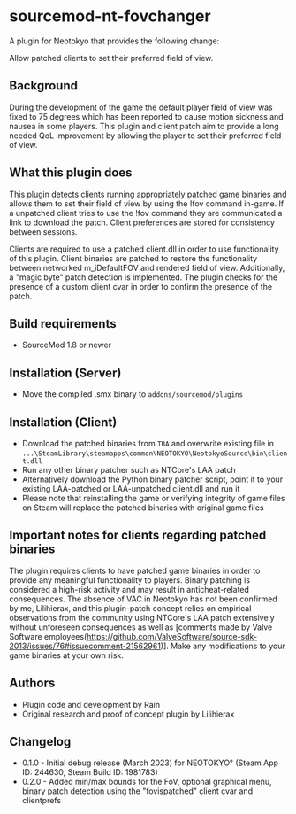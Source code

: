# sourcemod-nt-fovchanger
A plugin for Neotokyo that provides the following change:

Allow patched clients to set their preferred field of view.

## Background
During the development of the game the default player field of view was fixed to 75 degrees which has been reported to cause motion sickness and nausea in some players. This plugin and client patch aim to provide a long needed QoL improvement by allowing the player to set their preferred field of view.

## What this plugin does
This plugin detects clients running appropriately patched game binaries and allows them to set their field of view by using the !fov command in-game. If a unpatched client tries to use the !fov command they are communicated a link to download the patch. Client preferences are stored for consistency between sessions.

Clients are required to use a patched client.dll in order to use functionality of this plugin. Client binaries are patched to restore the functionality between networked m_iDefaultFOV and rendered field of view. Additionally, a "magic byte" patch detection is implemented. The plugin checks for the presence of a custom client cvar in order to confirm the presence of the patch.

## Build requirements
* SourceMod 1.8 or newer

## Installation (Server)
* Move the compiled .smx binary to `addons/sourcemod/plugins`

## Installation (Client)
* Download the patched binaries from `TBA` and overwrite existing file in `...\SteamLibrary\steamapps\common\NEOTOKYO\NeotokyoSource\bin\client.dll`
* Run any other binary patcher such as NTCore's LAA patch
* Alternatively download the Python binary patcher script, point it to your existing LAA-patched or LAA-unpatched client.dll and run it
* Please note that reinstalling the game or verifying integrity of game files on Steam will replace the patched binaries with original game files

## Important notes for clients regarding patched binaries

The plugin requires clients to have patched game binaries in order to provide any meaningful functionality to players. Binary patching is considered a high-risk activity and may result in anticheat-related consequences. The absence of VAC in Neotokyo has not been confirmed by me, Lilihierax, and this plugin-patch concept relies on empirical observations from the community using NTCore's LAA patch extensively without unforeseen consequences as well as [comments made by Valve Software employees(https://github.com/ValveSoftware/source-sdk-2013/issues/76#issuecomment-21562961)]. Make any modifications to your game binaries at your own risk.

## Authors
* Plugin code and development by Rain
* Original research and proof of concept plugin by Lilihierax

## Changelog
* 0.1.0 - Initial debug release (March 2023) for NEOTOKYO° (Steam App ID: 244630, Steam Build ID: 1981783)
* 0.2.0 - Added min/max bounds for the FoV, optional graphical menu, binary patch detection using the "fovispatched" client cvar and clientprefs
